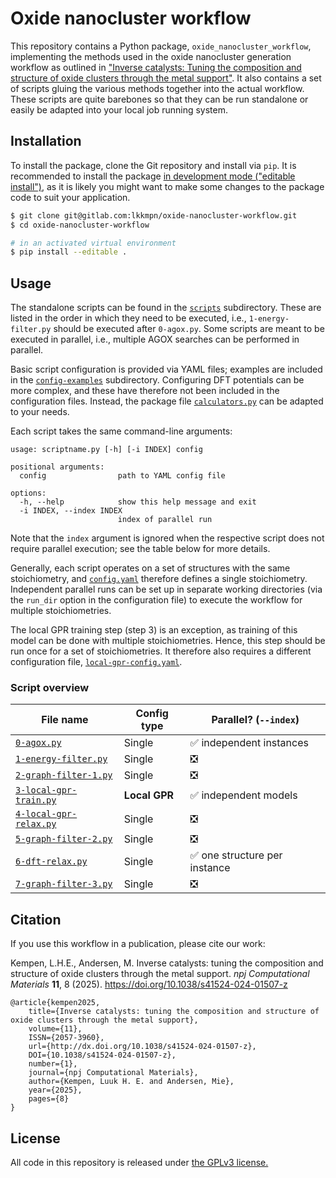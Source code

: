 # Oxide nanocluster workflow

This repository contains a Python package, `oxide_nanocluster_workflow`,
implementing the methods used in the oxide nanocluster generation workflow as
outlined in
["Inverse catalysts: Tuning the composition and structure of oxide clusters through the metal support"](https://doi.org/10.1038/s41524-024-01507-z).
It also contains a set of scripts gluing the various methods together into the
actual workflow. These scripts are quite barebones so that they can be run
standalone or easily be adapted into your local job running system.

## Installation

To install the package, clone the Git repository and install via `pip`. It is
recommended to install the package
[in development mode ("editable install")](https://setuptools.pypa.io/en/latest/userguide/development_mode.html),
as it is likely you might want to make some changes to the package code to suit
your application.

```bash
$ git clone git@gitlab.com:lkkmpn/oxide-nanocluster-workflow.git
$ cd oxide-nanocluster-workflow

# in an activated virtual environment
$ pip install --editable .
```

## Usage

The standalone scripts can be found in the [`scripts`](scripts/) subdirectory.
These are listed in the order in which they need to be executed, i.e.,
`1-energy-filter.py` should be executed after `0-agox.py`. Some scripts are
meant to be executed in parallel, i.e., multiple AGOX searches can be performed
in parallel.

Basic script configuration is provided via YAML files; examples are included in
the [`config-examples`](config-examples/) subdirectory. Configuring DFT
potentials can be more complex, and these have therefore not been included in
the configuration files. Instead, the package file
[`calculators.py`](oxide_nanocluster_workflow/calculators.py) can be adapted to
your needs.

Each script takes the same command-line arguments:
```
usage: scriptname.py [-h] [-i INDEX] config

positional arguments:
  config                path to YAML config file

options:
  -h, --help            show this help message and exit
  -i INDEX, --index INDEX
                        index of parallel run
```
Note that the `index` argument is ignored when the respective script does not
require parallel execution; see the table below for more details.

Generally, each script operates on a set of structures with the same
stoichiometry, and [`config.yaml`](config-examples/config.yaml) therefore
defines a single stoichiometry. Independent parallel runs can be set up in
separate working directories (via the `run_dir` option in the configuration
file) to execute the workflow for multiple stoichiometries.

The local GPR training step (step 3) is an exception, as training of this model
can be done with multiple stoichiometries. Hence, this step should be run once
for a set of stoichiometries. It therefore also requires a different
configuration file,
[`local-gpr-config.yaml`](config-examples/local-gpr-config.yaml).

### Script overview

| File name                                              | Config type   | Parallel? (`--index`)        |
|--------------------------------------------------------|---------------|------------------------------|
| [`0-agox.py`](scripts/0-agox.py)                       | Single        | ✅ independent instances      |
| [`1-energy-filter.py`](scripts/1-energy-filter.py)     | Single        | ❎                            |
| [`2-graph-filter-1.py`](scripts/2-graph-filter-1.py)   | Single        | ❎                            |
| [`3-local-gpr-train.py`](scripts/3-local-gpr-train.py) | **Local GPR** | ✅ independent models         |
| [`4-local-gpr-relax.py`](scripts/4-local-gpr-relax.py) | Single        | ❎                            |
| [`5-graph-filter-2.py`](scripts/5-graph-filter-2.py)   | Single        | ❎                            |
| [`6-dft-relax.py`](scripts/6-dft-relax.py)             | Single        | ✅ one structure per instance |
| [`7-graph-filter-3.py`](scripts/7-graph-filter-3.py)   | Single        | ❎                            |

## Citation

If you use this workflow in a publication, please cite our work:

Kempen, L.H.E., Andersen, M. Inverse catalysts: tuning the composition and structure of oxide clusters through the metal support. _npj Computational Materials_ **11**, 8 (2025). https://doi.org/10.1038/s41524-024-01507-z

```
@article{kempen2025,
    title={Inverse catalysts: tuning the composition and structure of oxide clusters through the metal support},
    volume={11},
    ISSN={2057-3960},
    url={http://dx.doi.org/10.1038/s41524-024-01507-z},
    DOI={10.1038/s41524-024-01507-z},
    number={1},
    journal={npj Computational Materials},
    author={Kempen, Luuk H. E. and Andersen, Mie},
    year={2025},
    pages={8}
}
```

## License

All code in this repository is released under [the GPLv3 license.](LICENSE.md)
